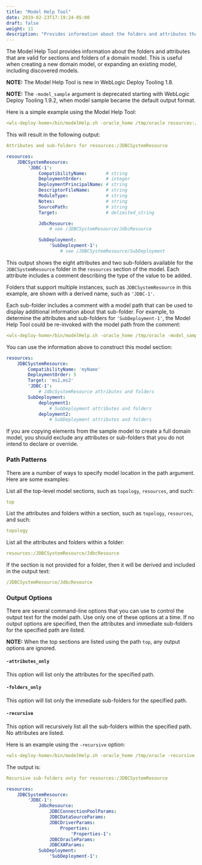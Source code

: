 ```yaml
---
title: "Model Help Tool"
date: 2019-02-23T17:19:24-05:00
draft: false
weight: 11
description: "Provides information about the folders and attributes that are valid for sections and folders of a domain model."
---
```



The Model Help Tool provides information about the folders and attributes that are valid for sections and folders of a domain model. This is useful when creating a new domain model, or expanding an existing model, including discovered models.

**NOTE:** The Model Help Tool is new in WebLogic Deploy Tooling 1.8.

**NOTE:** The `-model_sample` argument is deprecated starting with WebLogic Deploy Tooling 1.9.2, when model sample became the default output format.

Here is a simple example using the Model Help Tool:
```yaml
<wls-deploy-home>/bin/modelHelp.sh -oracle_home /tmp/oracle resources:/JDBCSystemResource
```
This will result in the following output:
```yaml
Attributes and sub-folders for resources:/JDBCSystemResource

resources:
    JDBCSystemResource:
        'JDBC-1':
            CompatibilityName:       # string
            DeploymentOrder:         # integer
            DeploymentPrincipalName: # string
            DescriptorFileName:      # string
            ModuleType:              # string
            Notes:                   # string
            SourcePath:              # string
            Target:                  # delimited_string

            JdbcResource:
                # see /JDBCSystemResource/JdbcResource

            SubDeployment:
                'SubDeployment-1':
                    # see /JDBCSystemResource/SubDeployment
```
This output shows the eight attributes and two sub-folders available for the `JDBCSystemResource` folder in the `resources` section of the model. Each attribute includes a comment describing the type of the value to be added.

Folders that support multiple instances, such as `JDBCSystemResource` in this example, are shown with a derived name, such as `'JDBC-1'`.

Each sub-folder includes a comment with a model path that can be used to display additional information about that sub-folder. For example, to determine the attributes and sub-folders for `'SubDeployment-1'`, the Model Help Tool could be re-invoked with the model path from the comment:
```yaml
<wls-deploy-home>/bin/modelHelp.sh -oracle_home /tmp/oracle -model_sample /JDBCSystemResource/SubDeployment
```
You can use the information above to construct this model section:
```yaml
resources:
    JDBCSystemResource:
        CompatibilityName: 'myName'
        DeploymentOrder: 5
        Target: 'ms1,ms2'
        'JDBC-1':
            # JdbcSystemResource attributes and folders
        SubDeployment:
            deployment1:
                # SubDeployment attributes and folders
            deployment2:
                # SubDeployment attributes and folders
```
If you are copying elements from the sample model to create a full domain model, you should exclude any attributes or sub-folders that you do not intend to declare or override.

### Path Patterns
There are a number of ways to specify model location in the path argument. Here are some examples:

List all the top-level model sections, such as `topology`, `resources`, and such:
```yaml
top
```

List the attributes and folders within a section, such as `topology`, `resources`, and such:
```yaml
topology
```

List all the attributes and folders within a folder:
```yaml
resources:/JDBCSystemResource/JdbcResource
```

If the section is not provided for a folder, then it will be derived and included in the output text:
```yaml
/JDBCSystemResource/JdbcResource
```

### Output Options
There are several command-line options that you can use to control the output text for the model path. Use only one of these options at a time. If no output options are specified, then the attributes and immediate sub-folders for the specified path are listed.

**NOTE:**
When the top sections are listed using the path ```top```, any output options are ignored.  

#### ```-attributes_only```
This option will list only the attributes for the specified path.

#### ```-folders_only```
This option will list only the immediate sub-folders for the specified path.

#### ```-recursive```
This option will recursively list all the sub-folders within the specified path. No attributes are listed.

Here is an example using the `-recursive` option:
```yaml
<wls-deploy-home>/bin/modelHelp.sh -oracle_home /tmp/oracle -recursive resources:/JDBCSystemResource
```
The output is:
```yaml
Recursive sub-folders only for resources:/JDBCSystemResource

resources:
    JDBCSystemResource:
        'JDBC-1':
            JdbcResource:
                JDBCConnectionPoolParams:
                JDBCDataSourceParams:
                JDBCDriverParams:
                    Properties:
                        'Properties-1':
                JDBCOracleParams:
                JDBCXAParams:
            SubDeployment:
                'SubDeployment-1':
```
